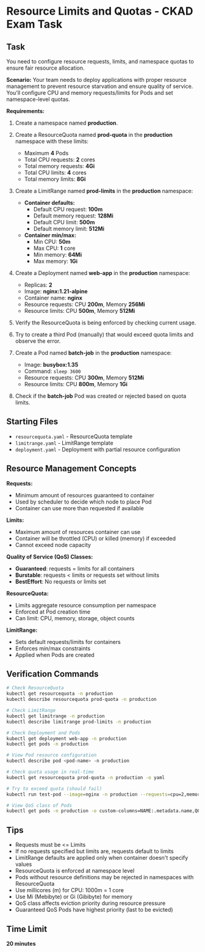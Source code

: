 # Resource Limits and Quotas - CKAD Exam Task

## Task

You need to configure resource requests, limits, and namespace quotas to ensure fair resource allocation.

**Scenario:**
Your team needs to deploy applications with proper resource management to prevent resource starvation and ensure quality of service. You'll configure CPU and memory requests/limits for Pods and set namespace-level quotas.

**Requirements:**

1. Create a namespace named **production**.

2. Create a ResourceQuota named **prod-quota** in the **production** namespace with these limits:
   - Maximum **4** Pods
   - Total CPU requests: **2** cores
   - Total memory requests: **4Gi**
   - Total CPU limits: **4** cores
   - Total memory limits: **8Gi**

3. Create a LimitRange named **prod-limits** in the **production** namespace:
   - **Container defaults:**
     - Default CPU request: **100m**
     - Default memory request: **128Mi**
     - Default CPU limit: **500m**
     - Default memory limit: **512Mi**
   - **Container min/max:**
     - Min CPU: **50m**
     - Max CPU: **1** core
     - Min memory: **64Mi**
     - Max memory: **1Gi**

4. Create a Deployment named **web-app** in the **production** namespace:
   - Replicas: **2**
   - Image: **nginx:1.21-alpine**
   - Container name: **nginx**
   - Resource requests: CPU **200m**, Memory **256Mi**
   - Resource limits: CPU **500m**, Memory **512Mi**

5. Verify the ResourceQuota is being enforced by checking current usage.

6. Try to create a third Pod (manually) that would exceed quota limits and observe the error.

7. Create a Pod named **batch-job** in the **production** namespace:
   - Image: **busybox:1.35**
   - Command: `sleep 3600`
   - Resource requests: CPU **300m**, Memory **512Mi**
   - Resource limits: CPU **800m**, Memory **1Gi**

8. Check if the **batch-job** Pod was created or rejected based on quota limits.

## Starting Files

- `resourcequota.yaml` - ResourceQuota template
- `limitrange.yaml` - LimitRange template
- `deployment.yaml` - Deployment with partial resource configuration

## Resource Management Concepts

**Requests:**
- Minimum amount of resources guaranteed to container
- Used by scheduler to decide which node to place Pod
- Container can use more than requested if available

**Limits:**
- Maximum amount of resources container can use
- Container will be throttled (CPU) or killed (memory) if exceeded
- Cannot exceed node capacity

**Quality of Service (QoS) Classes:**
- **Guaranteed**: requests = limits for all containers
- **Burstable**: requests < limits or requests set without limits
- **BestEffort**: No requests or limits set

**ResourceQuota:**
- Limits aggregate resource consumption per namespace
- Enforced at Pod creation time
- Can limit: CPU, memory, storage, object counts

**LimitRange:**
- Sets default requests/limits for containers
- Enforces min/max constraints
- Applied when Pods are created

## Verification Commands

```bash
# Check ResourceQuota
kubectl get resourcequota -n production
kubectl describe resourcequota prod-quota -n production

# Check LimitRange
kubectl get limitrange -n production
kubectl describe limitrange prod-limits -n production

# Check Deployment and Pods
kubectl get deployment web-app -n production
kubectl get pods -n production

# View Pod resource configuration
kubectl describe pod <pod-name> -n production

# Check quota usage in real-time
kubectl get resourcequota prod-quota -n production -o yaml

# Try to exceed quota (should fail)
kubectl run test-pod --image=nginx -n production --requests=cpu=2,memory=2Gi

# View QoS class of Pods
kubectl get pods -n production -o custom-columns=NAME:.metadata.name,QOS:.status.qosClass
```

## Tips

- Requests must be <= Limits
- If no requests specified but limits are, requests default to limits
- LimitRange defaults are applied only when container doesn't specify values
- ResourceQuota is enforced at namespace level
- Pods without resource definitions may be rejected in namespaces with ResourceQuota
- Use millicores (m) for CPU: 1000m = 1 core
- Use Mi (Mebibyte) or Gi (Gibibyte) for memory
- QoS class affects eviction priority during resource pressure
- Guaranteed QoS Pods have highest priority (last to be evicted)

## Time Limit

**20 minutes**
